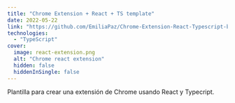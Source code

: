```yaml
---
title: "Chrome Extension + React + TS template"
date: 2022-05-22
link: "https://github.com/EmiliaPaz/Chrome-Extension-React-Typescript-boilerplate"
technologies:
  - "TypeScript"
cover:
  image: react-extension.png
  alt: "Chrome react extension"
  hidden: false
  hiddenInSingle: false
---
```


Plantilla para crear una extensión de Chrome usando React y Typecript.
